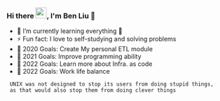 ### Hi there <img src="https://media.giphy.com/media/hvRJCLFzcasrR4ia7z/giphy.gif" width="25px">, I'm Ben Liu 👋

- 🔭 I’m currently learning everything 🤣
- ⚡ Fun fact: I love to self-studying and solving problems
- 🥅 2020 Goals: Create My personal ETL module
- 🥅 2021 Goals: Improve programming ability
- 🥅 2022 Goals: Learn more about Infra. as code
- 🥅 2022 Goals: Work life balance

```
 UNIX was not designed to stop its users from doing stupid things, 
 as that would also stop them from doing clever things
```
